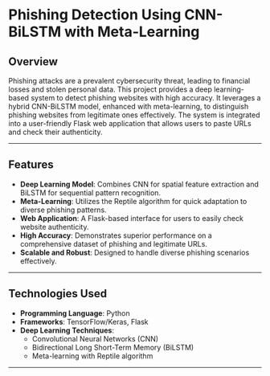 # **Phishing Detection Using CNN-BiLSTM with Meta-Learning**

## **Overview**
Phishing attacks are a prevalent cybersecurity threat, leading to financial losses and stolen personal data. This project provides a deep learning-based system to detect phishing websites with high accuracy. It leverages a hybrid CNN-BiLSTM model, enhanced with meta-learning, to distinguish phishing websites from legitimate ones effectively. The system is integrated into a user-friendly Flask web application that allows users to paste URLs and check their authenticity.

---

## **Features**
- **Deep Learning Model**: Combines CNN for spatial feature extraction and BiLSTM for sequential pattern recognition.
- **Meta-Learning**: Utilizes the Reptile algorithm for quick adaptation to diverse phishing patterns.
- **Web Application**: A Flask-based interface for users to easily check website authenticity.
- **High Accuracy**: Demonstrates superior performance on a comprehensive dataset of phishing and legitimate URLs.
- **Scalable and Robust**: Designed to handle diverse phishing scenarios effectively.

---

## **Technologies Used**
- **Programming Language**: Python
- **Frameworks**: TensorFlow/Keras, Flask
- **Deep Learning Techniques**:
  - Convolutional Neural Networks (CNN)
  - Bidirectional Long Short-Term Memory (BiLSTM)
  - Meta-learning with Reptile algorithm


---

